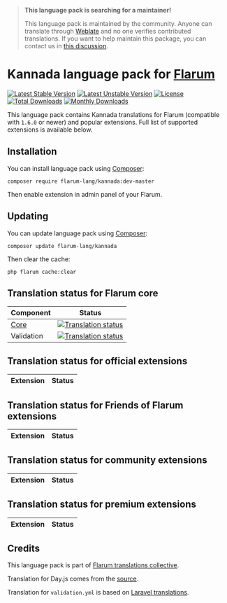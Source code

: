 > **This language pack is searching for a maintainer!**
>
> This language pack is maintained by the community. Anyone can translate through [Weblate](https://weblate.rob006.net/languages/kn/flarum/) and no one verifies contributed translations. If you want to help maintain this package, you can contact us in [this discussion](https://discuss.flarum.org/d/27519-the-flarum-language-project).


# Kannada language pack for [Flarum](https://flarum.org/)

[![Latest Stable Version](https://img.shields.io/packagist/v/flarum-lang/kannada?color=success&label=stable)](https://packagist.org/packages/flarum-lang/kannada) 
[![Latest Unstable Version](https://img.shields.io/packagist/v/flarum-lang/kannada?include_prereleases&label=unstable)](https://packagist.org/packages/flarum-lang/kannada) 
[![License](https://img.shields.io/packagist/l/flarum-lang/kannada)](https://packagist.org/packages/flarum-lang/kannada) 
[![Total Downloads](https://img.shields.io/packagist/dt/flarum-lang/kannada)](https://packagist.org/packages/flarum-lang/kannada/stats) 
[![Monthly Downloads](https://img.shields.io/packagist/dm/flarum-lang/kannada)](https://packagist.org/packages/flarum-lang/kannada/stats) 

This language pack contains Kannada translations for Flarum (compatible with `1.6.0` or newer) and popular extensions. Full list of supported extensions is available below.


## Installation

You can install language pack using [Composer](https://getcomposer.org/):

```console
composer require flarum-lang/kannada:dev-master
```

Then enable extension in admin panel of your Flarum.


## Updating

You can update language pack using [Composer](https://getcomposer.org/):

```console
composer update flarum-lang/kannada
```

Then clear the cache:

```console
php flarum cache:clear
```


## Translation status for Flarum core

| Component | Status |
| --- | --- |
| [Core](https://github.com/flarum/flarum-core) | [![Translation status](https://weblate.rob006.net/widgets/flarum/kn/core/svg-badge.svg)](https://weblate.rob006.net/projects/flarum/core/kn/) |
| Validation | [![Translation status](https://weblate.rob006.net/widgets/flarum/kn/validation/svg-badge.svg)](https://weblate.rob006.net/projects/flarum/validation/kn/) |


## Translation status for official extensions

<!-- flarum-extensions-list-start -->

| Extension | Status |
| --- | --- |

<!-- flarum-extensions-list-stop -->


## Translation status for Friends of Flarum extensions

<!-- fof-extensions-list-start -->

| Extension | Status |
| --- | --- |

<!-- fof-extensions-list-stop -->


## Translation status for community extensions

<!-- various-extensions-list-start -->

| Extension | Status |
| --- | --- |

<!-- various-extensions-list-stop -->


## Translation status for premium extensions

<!-- premium-extensions-list-start -->

| Extension | Status |
| --- | --- |

<!-- premium-extensions-list-stop -->


## Credits

This language pack is part of [Flarum translations collective](https://github.com/rob006-software/flarum-translations).

Translation for Day.js comes from the [source](https://github.com/iamkun/dayjs/blob/v1.10.4/src/locale/kn.js).

Translation for `validation.yml` is based on [Laravel translations](https://github.com/Laravel-Lang/lang/blob/8.1.3/src/kn/validation.php).
